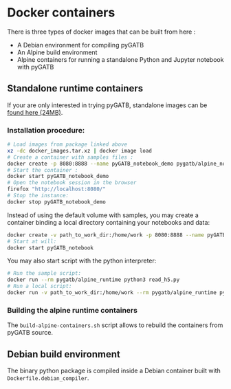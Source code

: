 # Docker containers

There is three types of docker images that can be built from here :
 * A Debian environment for compiling pyGATB
 * An Alpine build environment
 * Alpine containers for running a standalone Python and Jupyter notebook with pyGATB

## Standalone runtime containers

If your are only interested in trying pyGATB, standalone images can be [found here (24MB)](https://www.dropbox.com/s/q6dst3dwm70d9c1/docker_images.tar.xz?dl=1).

### Installation procedure:

```bash
# Load images from package linked above
xz -dc docker_images.tar.xz | docker image load
# Create a container with samples files :
docker create -p 8080:8888 --name pyGATB_notebook_demo pygatb/alpine_notebook
# Start the container :
docker start pyGATB_notebook_demo
# Open the notebook session in the browser
firefox "http://localhost:8080/"
# Stop the instance:
docker stop pyGATB_notebook_demo
```

Instead of using the default volume with samples, you may create a container binding a local directory
containing your notebooks and data:

```bash
docker create -v path_to_work_dir:/home/work -p 8080:8888 --name pyGATB_notebook pygatb/alpine_notebook
# Start at will:
docker start pyGATB_notebook
```

You may also start script with the python interpreter:
```bash
# Run the sample script:
docker run --rm pygatb/alpine_runtime python3 read_h5.py
# Run a local script:
docker run -v path_to_work_dir:/home/work --rm pygatb/alpine_runtime python3 my_script.py
```


### Building the alpine runtime containers

The `build-alpine-containers.sh` script allows to rebuild the containers from pyGATB source.

## Debian build environment

The binary python package is compiled inside a Debian container built with `Dockerfile.debian_compiler`.
